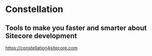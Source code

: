 # Constellation
## Tools to make you faster and smarter about Sitecore development

https://constellation4sitecore.com

